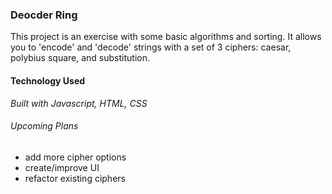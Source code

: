 ### Deocder Ring
This project is an exercise with some basic algorithms and sorting. It allows you to 'encode' and 'decode' strings with a set of 3 ciphers: caesar, polybius square, and substitution. 

#### Technology Used
*Built with Javascript, HTML, CSS*

###### Upcoming Plans
- add more cipher options
- create/improve UI
- refactor existing ciphers 
